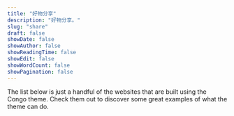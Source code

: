 ```yaml
---
title: "好物分享"
description: "好物分享。"
slug: "share"
draft: false
showDate: false
showAuthor: false
showReadingTime: false
showEdit: false
showWordCount: false
showPagination: false
---
```


The list below is just a handful of the websites that are built using the Congo theme. Check them out to discover some great examples of what the theme can do.
